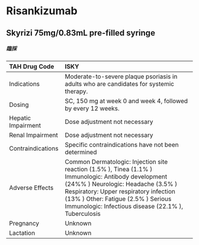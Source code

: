 # Risankizumab

## Skyrizi 75mg/0.83mL pre-filled syringe

##### 臨採

| TAH Drug Code      | ISKY                                                                                                                                                                                                                                                                             |
|:-------------------|:---------------------------------------------------------------------------------------------------------------------------------------------------------------------------------------------------------------------------------------------------------------------------------|
| Indications        | Moderate-to-severe plaque psoriasis in adults who are candidates for systemic therapy.                                                                                                                                                                                           |
| Dosing             | SC, 150 mg at week 0 and week 4, followed by every 12 weeks.                                                                                                                                                                                                                     |
| Hepatic Impairment | Dose adjustment not necessary                                                                                                                                                                                                                                                    |
| Renal Impairment   | Dose adjustment not necessary                                                                                                                                                                                                                                                    |
| Contraindications  | Specific contraindications have not been determined                                                                                                                                                                                                                              |
| Adverse Effects    | Common Dermatologic: Injection site reaction (1.5% ), Tinea (1.1% ) Immunologic: Antibody development (24%% ) Neurologic: Headache (3.5% ) Respiratory: Upper respiratory infection (13% ) Other: Fatigue (2.5% ) Serious Immunologic: Infectious disease (22.1% ), Tuberculosis |
| Pregnancy          | Unknown                                                                                                                                                                                                                                                                          |
| Lactation          | Unknown                                                                                                                                                                                                                                                                          |

